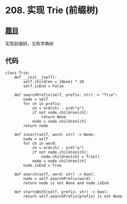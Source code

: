 # 208. 实现 Trie (前缀树)

## [题目](https://leetcode-cn.com/problems/implement-trie-prefix-tree/)

实现前缀树，又称字典树

## 代码

    class Trie:
        def __init__(self):
            self.children = [None] * 26
            self.isEnd = False
        
        def searchPrefix(self, prefix: str) -> "Trie":
            node = self
            for ch in prefix:
                ch = ord(ch) - ord("a")
                if not node.children[ch]:
                    return None
                node = node.children[ch]
            return node

        def insert(self, word: str) -> None:
            node = self
            for ch in word:
                ch = ord(ch) - ord("a")
                if not node.children[ch]:
                    node.children[ch] = Trie()
                node = node.children[ch]
            node.isEnd = True

        def search(self, word: str) -> bool:
            node = self.searchPrefix(word)
            return node is not None and node.isEnd

        def startsWith(self, prefix: str) -> bool:
            return self.searchPrefix(prefix) is not None